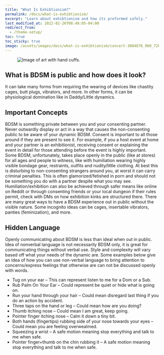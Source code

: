 ```yaml
---
title: "What Is Exhibtionism?"
permalink: /docs/what-is-exhibtionism/
excerpt: "Learn about exhibtionism and how its preformed safely."
last_modified_at: 2022-02-26T08:48:05-04:00
redirect_from:
  - /theme-setup/
toc: true
toc_sticky: true
image: /assets/images/docs/what-is-exhibtionism/concert-3084876_960_720.jpg
---
```

<figure>
  <img src="{{ '/assets/images/docs/what-is-exhibtionism/concert-3084876_960_720.jpg' | relative_url }}" alt="Image of art with hand cuffs.">
</figure>

## What is BDSM is public and how does it look?
It can take many forms from requiring the wearing of devices like chastity cages, butt plugs, vibrators, and more. In other forms, it can be physiological domination like in Daddy/Little dynamics.

## Important Concepts
BDSM is something private between you and your consenting partner. Never outwardly display or act in a way that causes the non-consenting public to be aware of your dynamic BDSM.
Consent is important to all those around if they are present to see it. For example, if you a host event at home and your partner is an exhibitionist, receiving consent or explaining the event in detail for those attending before the event is highly important.
Some BDSM, unfortunately, takes place openly in the public (like at stores) for all ages and people to witness, like with humiliation wearing highly visible bondage gear, restraints, outfits and nudity/little clothing. At best this is disturbing to non-consenting strangers around you, at worst it can carry criminal penalties. This is often glamorized/fetished in porn and should not be something you do with a partner despite what you may see.
Humiliation/exhibition can also be achieved through safer means like online on Reddit or through consenting friends or your local dungeon if their rules permit, check with DMs on how exhibition kinks are structured there.
There are many great ways to have a BDSM experience out in public without the visible nature. Some incognito ideas can be cages, insertable vibrators, panties (feminization), and more.

## Hidden Language
Openly communicating about BDSM is less than ideal when out in public. Idea of nonverbal language is not necessarily BDSM only, it is great for communicating things without verbal use. Style and complexity will vary based off what your needs of the dynamic are. Some examples below give an idea of how you can use non-verbal language to bring attention to concerns/express feelings that otherwise are can not be discussed openly with words.
- Tug on your ear – This can represent listen to me for a Dom or a Sub.
- Rub Palm On Your Ear – Could represent be quiet or hide what is going on.
- Run your hand through your hair – Could mean disregard last thing if you do an action by accident.
- Three taps on the hand or leg – Could mean how are you doing?
- Thumb itching nose – Could mean I am great, keep going.
- Pointer finger itching nose – Calm it down a tiny bit.
- Both hands (fingertips) rubbing side of your nose towards your eyes – Could mean you are feeling overwealmed.
- Squeezing a wrist – A safe motion meaning stop everything and talk to me when safe.
- Pointer finger+thumb on the chin rubbing it – A safe motion meaning stop everything and talk to me when safe.
